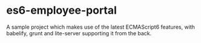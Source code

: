 # es6-employee-portal
A sample project which makes use of the latest ECMAScript6 features, with babelify, grunt and lite-server supporting it from the back.
